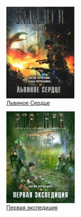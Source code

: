 ![](Львиное%20Сердце.jpg)  
[Львиное Сердце](Львиное%20Сердце.txt)

![](Первая%20экспедиция.jpg)  
[Первая экспедиция](Первая%20экспедиция.txt)
